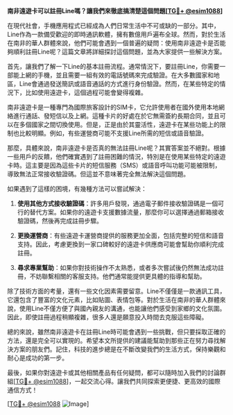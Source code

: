 **南非遠遊卡可以註冊Line嗎？讓我們來徹底搞清楚這個問題[[TG💪+ @esim1088](https://t.me/s/esim1088)]**

在現代社會，手機應用程式已經成為人們日常生活中不可或缺的一部分。其中，Line作為一款備受歡迎的即時通訊軟體，擁有數億用戶遍布全球。然而，對於生活在南非的華人群體來說，他們可能會遇到一個普遍的疑問：使用南非遠遊卡是否能夠順利註冊Line呢？這篇文章將詳細探討這個問題，並為大家提供一些解決方案。

首先，讓我們了解一下Line的基本註冊流程。通常情況下，要註冊Line，你需要一部能上網的手機，並且需要一組有效的電話號碼來完成驗證。在大多數國家和地區，Line會通過發送簡訊或語音通話的方式進行身份驗證。然而，在某些特定的情況下，比如使用遠遊卡，這個過程可能會變得複雜。

南非遠遊卡是一種專門為國際旅客設計的SIM卡，它允許使用者在國外使用本地網絡進行通話、發短信以及上網。這種卡片的好處在於它無需簽約長期合同，並且可以在多個國家之間切換使用。但是，正是由於其靈活性，遠遊卡在某些功能上的限制也比較明顯。例如，有些運營商可能不支援Line所需的短信或語音驗證。

那麼，具體來說，南非遠遊卡是否真的無法註冊Line呢？其實答案並不絕對。根據一些用戶的反饋，他們確實遇到了註冊困難的情況，特別是在使用某些特定的遠遊卡時。這主要是因為這些卡片的短信服務（SMS）或語音呼叫功能可能被限制，導致無法正常接收驗證碼。但這並不意味著完全無法解決這個問題。

如果遇到了這樣的困境，有幾種方法可以嘗試解決：

1. **使用其他方式接收驗證碼**：許多用戶發現，通過電子郵件接收驗證碼是一個可行的替代方案。如果你的遠遊卡支援數據流量，那麼你可以選擇通過郵箱接收驗證碼，然後再完成註冊步驟。

2. **更換運營商**：有些遠遊卡運營商提供的服務更加全面，包括完整的短信和語音支持。因此，考慮更換到一家口碑較好的遠遊卡供應商可能會幫助你順利完成註冊。

3. **尋求專業幫助**：如果你對技術操作不太熟悉，或者多次嘗試後仍然無法成功註冊，不妨聯繫相關的客服支持。他們通常能提供更具體的指導和幫助。

除了技術方面的考量，還有一些文化因素需要留意。Line不僅僅是一款通訊工具，它還包含了豐富的文化元素，比如貼圖、表情包等。對於生活在南非的華人群體來說，使用Line不僅方便了與國內親友的溝通，也能讓他們感受到家鄉的文化氛圍。因此，即使註冊過程稍顯複雜，很多人還是願意投入時間去克服這些障礙。

總的來說，雖然南非遠遊卡在註冊Line時可能會遇到一些挑戰，但只要採取正確的方法，還是完全可以實現的。希望本文所提供的建議能幫助到那些正在努力尋找解決方案的朋友們。記住，科技的進步總是在不斷改變我們的生活方式，保持樂觀和耐心是成功的第一步。

最後，如果你對遠遊卡或其他相關產品有任何疑問，都可以隨時加入我們的討論群組[[TG💪+ @esim1088](https://t.me/s/esim1088)]，一起交流心得。讓我們共同探索更便捷、更高效的國際通信方式！

[[TG💪+ @esim1088](https://t.me/s/esim1088) ![Image](https://i.postimg.cc/4NQfJmqS/Snipaste-2025-05-13-00-14-12.png)]